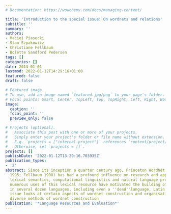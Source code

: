 ```yaml
---
# Documentation: https://wowchemy.com/docs/managing-content/

title: 'Introduction to the special issue: On wordnets and relations'
subtitle: ''
summary: ''
authors:
- Maciej Piasecki
- Stan Szpakowicz
- Christiane Fellbaum
- Bolette Sandford Pedersen
tags: []
categories: []
date: 2013-01-01
lastmod: 2022-01-12T14:29:16+01:00
featured: false
draft: false

# Featured image
# To use, add an image named `featured.jpg/png` to your page's folder.
# Focal points: Smart, Center, TopLeft, Top, TopRight, Left, Right, BottomLeft, Bottom, BottomRight.
image:
  caption: ''
  focal_point: ''
  preview_only: false

# Projects (optional).
#   Associate this post with one or more of your projects.
#   Simply enter your project's folder or file name without extension.
#   E.g. `projects = ["internal-project"]` references `content/project/deep-learning/index.md`.
#   Otherwise, set `projects = []`.
projects: []
publishDate: '2022-01-12T13:29:16.703935Z'
publication_types:
- '2'
abstract: Since its inception a quarter century ago, Princeton WordNet [PWN](Miller
  1995; Fellbaum 1998) has had a profound influence on research and applications in
  lexical semantics, computational linguistics and natural language processing. The
  numerous uses of this lexical resource have motivated the building of wordnets 1
  in several dozen languages, including even a ''dead''language, Latin. This special
  issue looks at certain aspects of wordnet construction and organisation. There are
  diverse methods of wordnet construction
publication: '*Language Resources and Evaluation*'
---
```

